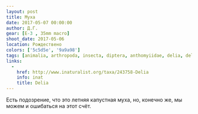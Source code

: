 ```yaml
---
layout: post
title: Муха
date: 2017-05-07 00:00:00
author: Д.Г.
gear: [E-3 , 35mm macro]
shoot_date: 2017-05-06
location: Рождествено
colors: ['5c5d5e', '9a9a98']
tags: [animalia, arthropoda, insecta, diptera, anthomyiidae, delia, delia floralis]
links:
  -
    href: http://www.inaturalist.org/taxa/243758-Delia
    info: inat
    title: Delia
---
```

Есть подозрение, что это летняя капустная муха, но, конечно же, мы можем и ошибаться на этот счёт.
